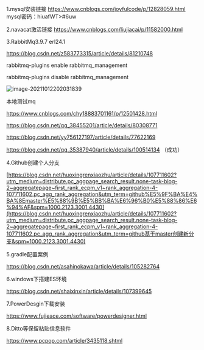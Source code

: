 1.mysql安装链接
https://www.cnblogs.com/joyfulcode/p/12828059.html
mysql密码：hiuafWT>#6uw

2.navacat激活链接
https://www.cnblogs.com/liujiacai/p/11582000.html



3.RabbitMq3.9.7  erl24.1

https://blog.csdn.net/z583773315/article/details/81210748

rabbitmq-plugins enable rabbitmq_management

rabbitmq-plugins disable rabbitmq_management

<img src="C:\Users\lenovo\AppData\Roaming\Typora\typora-user-images\image-20211012202031839.png" alt="image-20211012202031839"  />

本地测试mq

https://www.cnblogs.com/chy18883701161/p/12501428.html

https://blog.csdn.net/qq_38455201/article/details/80308771

https://blog.csdn.net/yy756127197/article/details/77622169

https://blog.csdn.net/qq_35387940/article/details/100514134  （成功）



4.Github创建个人分支

[https://blog.csdn.net/huoxingrenxiaozhu/article/details/107711602?utm_medium=distribute.pc_aggpage_search_result.none-task-blog-2~aggregatepage~first_rank_ecpm_v1~rank_aggregation-4-107711602.pc_agg_rank_aggregation&utm_term=github%E5%9F%BA%E4%BA%8Emaster%E5%88%9B%E5%BB%BA%E6%96%B0%E5%88%86%E6%94%AF&spm=1000.2123.3001.4430](https://blog.csdn.net/huoxingrenxiaozhu/article/details/107711602?utm_medium=distribute.pc_aggpage_search_result.none-task-blog-2~aggregatepage~first_rank_ecpm_v1~rank_aggregation-4-107711602.pc_agg_rank_aggregation&utm_term=github基于master创建新分支&spm=1000.2123.3001.4430)





5.gradle配置案例

https://blog.csdn.net/asahinokawa/article/details/105282764





6.windows下搭建ES环境

https://blog.csdn.net/shaixinxin/article/details/107399645



7.PowerDesgin下载安装

https://www.fujieace.com/software/powerdesigner.html



8.Ditto等保留粘贴信息软件

https://www.pcpop.com/article/3435118.shtml
